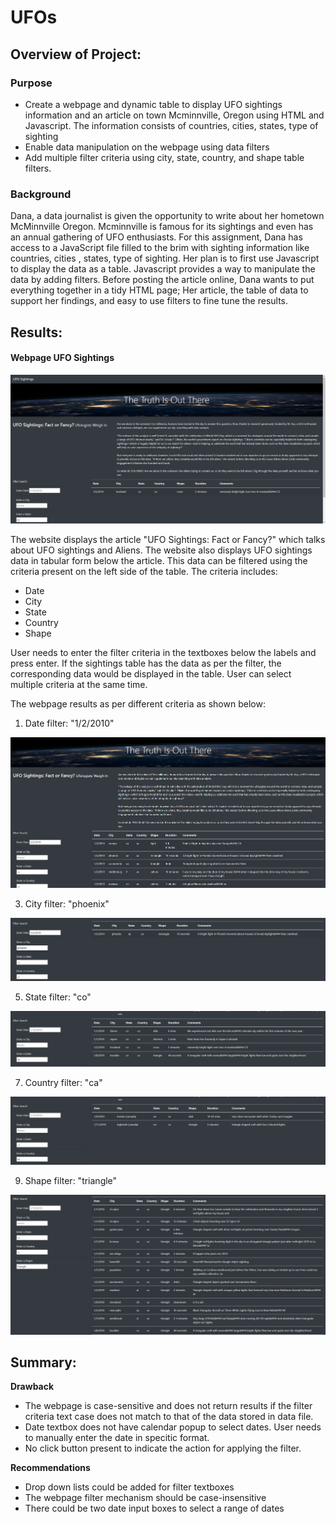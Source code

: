 # UFOs

## Overview of Project:

### Purpose
- Create a webpage and dynamic table to display UFO sightings information and an article on town Mcminnville, Oregon using HTML and Javascript. The information consists of countries, cities, states, type of sighting
- Enable data manipulation on the webpage using data filters
- Add multiple filter criteria using city, state, country, and shape table filters.

### Background
Dana, a data journalist is given the opportunity to write about her hometown McMinnville Oregon. Mcminnville is famous for its sightings and even  has an annual gathering of UFO enthusiasts. For this assignment, Dana has access to a JavaScript file filled to the brim with sighting information like countries, cities , states, type of sighting. Her plan is to first use Javascript to display the data as a table. Javascript provides a way to manipulate the data by adding filters. Before posting the article online, Dana wants to put everything together in a tidy HTML page; Her article, the table of data to support her findings, and easy to use filters to fine tune the results.

## Results: 
#### Webpage UFO Sightings

![UFO Sightings](https://github.com/Sheetaltkr/UFOs/blob/main/static/images/ufo_main.png)

The website displays the article "UFO Sightings: Fact or Fancy?" which talks about UFO sightings and Aliens. The website also displays UFO sightings data in tabular form below the article. This data can be filtered using the criteria present on the left side of the table. The criteria includes:
- Date
- City
- State
- Country
- Shape

User needs to enter the filter criteria in the textboxes below the labels and press enter. If the sightings table has the data as per the filter, the corresponding data would be displayed in the table.
User can select multiple criteria at the same time.

The webpage results as per different criteria as shown below:

1) Date filter: "1/2/2010"

![UFO Sightings](https://github.com/Sheetaltkr/UFOs/blob/main/static/images/ufo_date.png)

3) City filter: "phoenix"

![UFO Sightings](https://github.com/Sheetaltkr/UFOs/blob/main/static/images/ufo_city.png)

5) State filter: "co"

![UFO Sightings](https://github.com/Sheetaltkr/UFOs/blob/main/static/images/ufo_state.png)

7) Country filter: "ca"

![UFO Sightings](https://github.com/Sheetaltkr/UFOs/blob/main/static/images/ufo_country.png)

9) Shape filter: "triangle"

![UFO Sightings](https://github.com/Sheetaltkr/UFOs/blob/main/static/images/ufo_shape.png)

## Summary:
**Drawback**

- The webpage is case-sensitive and does not return results if the filter criteria text case does not match to that of the data stored in data file.
- Date textbox does not have calendar popup to select dates. User needs to manually enter the date in specitic format.
- No click button present to indicate the action for applying the filter.

**Recommendations**
- Drop down lists could be added for filter textboxes
- The webpage filter mechanism should be case-insensitive
- There could be two date input boxes to select a range of dates 


